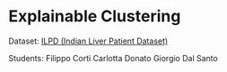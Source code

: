 # Explainable Clustering

Dataset: [ILPD (Indian Liver Patient Dataset)](https://uci-ics-mlr-prod.aws.uci.edu/dataset/225/ilpd%2Bindian%2Bliver%2Bpatient%2Bdataset)

Students:
Filippo Corti
Carlotta Donato
Giorgio Dal Santo



